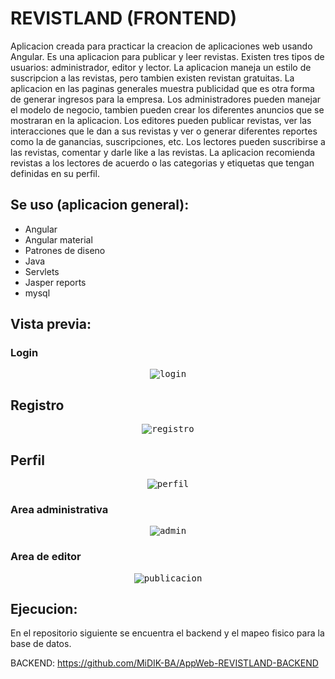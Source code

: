 # REVISTLAND (FRONTEND)
Aplicacion creada para practicar la creacion de aplicaciones web usando Angular.
Es una aplicacion para publicar y leer revistas. Existen tres tipos de usuarios: administrador, editor y lector.
La aplicacion maneja un estilo de suscripcion a las revistas, pero tambien existen revistan gratuitas.
La aplicacion en las paginas generales muestra publicidad que es otra forma de generar ingresos para la empresa.
Los administradores pueden manejar el modelo de negocio, tambien pueden crear los diferentes anuncios que se mostraran en la aplicacion.
Los editores pueden publicar revistas, ver las interacciones que le dan a sus revistas y ver o generar diferentes reportes como la de ganancias, suscripciones, etc.
Los lectores pueden suscribirse a las revistas, comentar y darle like a las revistas.
La aplicacion recomienda revistas a los lectores de acuerdo o las categorias y etiquetas que tengan definidas en su perfil.

## Se uso (aplicacion general):
- Angular
- Angular material
- Patrones de diseno
- Java
- Servlets
- Jasper reports
- mysql

## Vista previa:

### Login
<p align="center">
  <kbd>
   <img src="https://i.ibb.co/j4RDR93/login.png" alt="login" border="0">
  </kbd>
</p>

## Registro
<p align="center">
  <kbd>
   <img src="https://i.ibb.co/LgQGgBW/registro.png" alt="registro" border="0">
  </kbd>
</p>

## Perfil
<p align="center">
  <kbd>
   <img src="https://i.ibb.co/YhP9kG3/perfil.png" alt="perfil" border="0">
  </kbd>
</p>

### Area administrativa
<p align="center">
    <kbd>
        <img src="https://i.ibb.co/jgcJktg/admin.png" alt="admin" border="0">
    </kbd>
</p>

### Area de editor
<p align="center">
    <kbd>
        <img src="https://i.ibb.co/DW1cbhs/publicacion.png" alt="publicacion" border="0">
    </kbd>
</p>

## Ejecucion:
En el repositorio siguiente se encuentra el backend y el mapeo fisico para la base de datos.

BACKEND: https://github.com/MiDIK-BA/AppWeb-REVISTLAND-BACKEND
